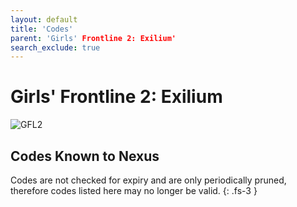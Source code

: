 ```yaml
---
layout: default
title: 'Codes'
parent: 'Girls' Frontline 2: Exilium'
search_exclude: true
---
```


# Girls' Frontline 2: Exilium

![GFL2](https://cdn.discordapp.com/emojis/1356717156255006992.png)

## Codes Known to Nexus

Codes are not checked for expiry and are only periodically pruned, therefore codes listed here may no longer be valid.
{: .fs-3 }

